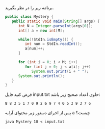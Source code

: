 برنامه زیر را در نظر بگیرید.
```java
public class Mystery {
   public static void main(String[] args) {
      int N = Integer.parseInt(args[0]);
      int[] a = new int[M];

      while(!StdIn.isEmpty()) {
         int num = StdIn.readInt();
         a[num]++;
      }

      for (int i = 0; i < M; i++)
         for (int j = 0; j < a[i]; j++)
            System.out.print(i + " ");
      System.out.println();
   }
}
```
فرض کنید فایل input.txt حاوی اعداد صحیح زیر باشد:
```
8 8 3 5 1 7 0 9 2 6 9 7 4 0 5 3 9 3 7 6
```
پس از اجرای دستور زیر محتوای آرایه a چیست؟
```
java Mystery 10 < input.txt
```